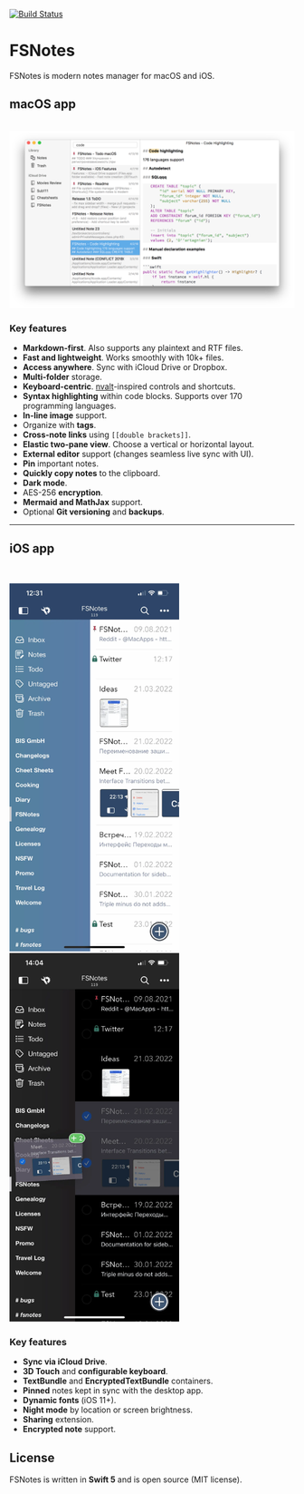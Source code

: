 [![Build Status](https://travis-ci.com/glushchenko/fsnotes.svg?branch=master)](https://travis-ci.com/glushchenko/fsnotes)

# FSNotes

FSNotes is modern notes manager for macOS and iOS.

## macOS app

<a href="https://itunes.apple.com/app/fsnotes/id1277179284">
	<img src="https://fsnot.es/img/badge-download-on-the-mac-app-store.svg" alt="">
</a>

<img src="https://raw.githubusercontent.com/glushchenko/fsnotes/master/code.png" alt="macOS FSNotes" style="max-width:100%;">

### Key features

- **Markdown-first**. Also supports any plaintext and RTF files.
- **Fast and lightweight**. Works smoothly with 10k+ files.
- **Access anywhere**. Sync with iCloud Drive or Dropbox.
- **Multi-folder** storage.
- **Keyboard-centric**. [nvalt](https://brettterpstra.com/projects/nvalt/)-inspired controls and shortcuts.
- **Syntax highlighting** within code blocks. Supports over 170 programming languages.
- **In-line image** support.
- Organize with **tags**.
- **Cross-note links** using `[[double brackets]]`.
- **Elastic two-pane view**. Choose a vertical or horizontal layout.
- **External editor** support (changes seamless live sync with UI).
- **Pin** important notes.
- **Quickly copy notes** to the clipboard.
- **Dark mode**.
- AES-256 **encryption**.
- **Mermaid and MathJax** support.
- Optional **Git versioning** and **backups**.

---

## iOS app

<a href="https://itunes.apple.com/app/fsnotes-manager/id1346501102">
	<img src="https://fsnot.es/img/badge-download-on-the-app-store.svg" alt="">
</a>

<img width="300" alt="FSNotes for iOS" src="https://raw.githubusercontent.com/glushchenko/fsnotes-site/main/static/img/front/iOS-screen-1.webp"> <img width="300" alt="FSNotes for iOS" src="https://raw.githubusercontent.com/glushchenko/fsnotes-site/main/static/img/front/iOS-screen-2.webp">

### Key features

- **Sync via iCloud Drive**.
- **3D Touch** and **configurable keyboard**.
- **TextBundle** and **EncryptedTextBundle** containers.
- **Pinned** notes kept in sync with the desktop app.
- **Dynamic fonts** (iOS 11+).
- **Night mode** by location or screen brightness.
- **Sharing** extension.
- **Encrypted note** support.

## License

FSNotes is written in **Swift 5** and is open source (MIT license).
